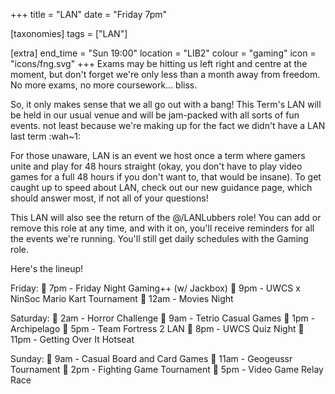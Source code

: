+++
title = "LAN"
date = "Friday 7pm"

[taxonomies]
tags = ["LAN"]

[extra]
end_time = "Sun 19:00"
location = "LIB2"
colour = "gaming"
icon = "icons/fng.svg"
+++
Exams may be hitting us left right and centre at the moment, but don't forget we're only less than a month away from freedom. No more exams, no more coursework... bliss.

So, it only makes sense that we all go out with a bang! This Term's LAN will be held in our usual venue and will be jam-packed with all sorts of fun events. not least because we're making up for the fact we didn't have a LAN last term :wah~1:

For those unaware, LAN is an event we host once a term where gamers unite and play for 48 hours straight (okay, you don't have to play video games for a full 48 hours if you don't want to, that would be insane). To get caught up to speed about LAN, check out our new guidance page, which should answer most, if not all of your questions!

This LAN will also see the return of the @/LANLubbers role! You can add or remove this role at any time, and with it on, you'll receive reminders for all the events we're running. You'll still get daily schedules with the Gaming role.

Here's the lineup!

Friday:
🔹 7pm - Friday Night Gaming++ (w/ Jackbox)
🔹 9pm - UWCS x NinSoc Mario Kart Tournament
🔹 12am - Movies Night

Saturday:
🔹 2am - Horror Challenge
🔹 9am - Tetrio Casual Games
🔹 1pm - Archipelago
🔹 5pm - Team Fortress 2 LAN
🔹 8pm - UWCS Quiz Night
🔹 11pm - Getting Over It Hotseat

Sunday:
🔹 9am - Casual Board and Card Games
🔹 11am - Geogeussr Tournament
🔹 2pm - Fighting Game Tournament
🔹 5pm - Video Game Relay Race